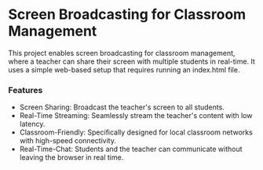 # Screen Broadcasting for Classroom Management

This project enables screen broadcasting for classroom management, where a teacher can share their screen with multiple students in real-time. It uses a simple web-based setup that requires running an index.html file.

### Features

- Screen Sharing: Broadcast the teacher's screen to all students.
- Real-Time Streaming: Seamlessly stream the teacher's content with low latency.
- Classroom-Friendly: Specifically designed for local classroom networks with high-speed connectivity.
- Real-Time-Chat: Students and the teacher can communicate without leaving the browser in real time.